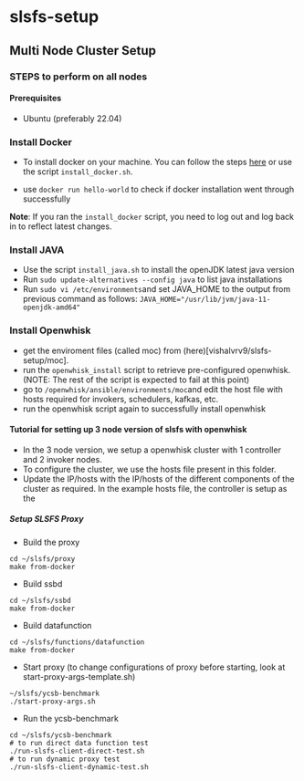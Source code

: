 # slsfs-setup

## Multi Node Cluster Setup

### STEPS to perform on all nodes

#### Prerequisites
- Ubuntu (preferably 22.04)

### Install Docker
- To install docker on your machine. You can follow the steps [here](https://docs.docker.com/engine/install/ubuntu/) or use the script `install_docker.sh`. 

- use `docker run hello-world` to check if docker installation went through successfully 

**Note**: If you ran the `install_docker` script, you need to log out and log back in to reflect latest changes.

### Install JAVA
- Use the script `install_java.sh` to install the openJDK latest java version
- Run `sudo update-alternatives --config java` to list java installations
- Run `sudo vi /etc/environments`and set JAVA_HOME to the output from previous command as follows: `JAVA_HOME="/usr/lib/jvm/java-11-openjdk-amd64"`

### Install Openwhisk

- get the enviroment files (called moc) from (here)[vishalvrv9/slsfs-setup/moc].
- run the `openwhisk_install` script to retrieve pre-configured openwhisk. (NOTE: The rest  of the script is expected to fail at this point)
- go to `/openwhisk/ansible/environments/moc`and edit the host file with hosts required for invokers, schedulers, kafkas, etc.
- run the openwhisk script again to successfully install openwhisk

#### Tutorial for setting up 3 node version of slsfs with openwhisk

- In the 3 node version, we setup a openwhisk cluster with 1 controller and 2 invoker nodes.
- To configure the cluster, we use the hosts file present in this folder.
- Update the IP/hosts with the IP/hosts of the different components of the cluster as required. In the example hosts file, the controller is setup as the

##### Setup SLSFS Proxy

- Build the proxy
```
cd ~/slsfs/proxy
make from-docker
```
- Build ssbd
```
cd ~/slsfs/ssbd
make from-docker
```
- Build datafunction
```
cd ~/slsfs/functions/datafunction
make from-docker
```
- Start proxy (to change configurations of proxy before starting, look at start-proxy-args-template.sh)
```
~/slsfs/ycsb-benchmark
./start-proxy-args.sh
```

- Run the ycsb-benchmark
```
cd ~/slsfs/ycsb-benchmark
# to run direct data function test
./run-slsfs-client-direct-test.sh
# to run dynamic proxy test
./run-slsfs-client-dynamic-test.sh
```
